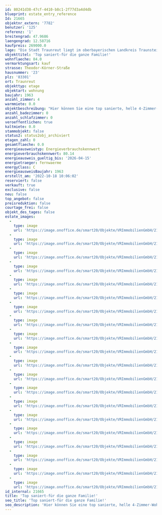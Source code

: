 ```yaml
---
id: 80241d38-47cf-4410-b8c1-2f77d3a4d4db
blueprint: estate_entry_reference
Id: 21665
objektnr_extern: '7782'
benutzer: '125'
referenz: '1'
breitengrad: 47.9686
laengengrad: 12.58716
kaufpreis: 269000.0
lage: "Die Stadt Traunreut liegt im oberbayerischen Landkreis Traunstein etwa zehn Kilometer östlich des Chiemsees und 15 km nördlich der Chiemgauer Alpen. Die Europastadt ist die größte Stadt im Landkreis Traunstein und eine von fünf bayerischen Vertriebenenstädten. Sie entstand erst nach dem Zweiten Weltkrieg. \r\n\r\nSie ist die jüngste Stadt im Chiemgau, eine bunte Kulturstadt mit vielen Facetten, die Heimat von Menschen aus unterschiedlichsten Erdteilen und Heimat innovativer Unternehmen.\r\n\r\nTraunreut bietet ein großes Angebot an Freizeitmöglichkeiten. Es gibt einige Wander- und Radwege, auf denen man weite Ausblicke auf die malerische Landschaft des Chiemgaus und die Berchtesgadener Alpen hat.\r\nBadespaß bieten die beiden Schwimmbäder das ganze Jahr hindurch. Vor allem das Freibad mit der Riesenrutsche ist beliebt bei Alt und Jung. \r\n\r\nDurch viele ortsansässige Vereine kann man sich im Stadtleben aktiv einbringen.\r\nDie Sportstätten umfassen moderne Turnhallen, Fußballplätze, Leichtathletikanlagen, weitläufige Sportplätze, eine Tennishalle und vieles mehr. Tierliebhaber kommen mit einer Hundesportanlage sowie Reitsportanlagen auf ihre Kosten. \r\n\r\nDie Traunreuter Einzelhandelsunternehmen und Einkaufsmärkte bieten alle Einkaufsmöglichkeiten, bei kostenfreien Kundenparkplätzen. Frische und regionale Produkte kann man regelmäßig auf den Wochen- bzw. Bauernmärkten erwerben. Zahlreiche Cafés und Restaurants sorgen für den kulinarischen Genuss in der Stadt.\r\nDie Kunstsammlung DASMAXIMUM und das k1, das Kultur- und Veranstaltungszentrum in der Stadtmitte haben für alle Kulturliebhaber ein breites Programm.\r\n\r\nDie Stadt liegt verkehrsgünstig an der B304. Die Landeshauptstadt  München ist ca. 110 km und Salzburg ist ca. 50 km entfernt. Die Städte Wasserburg und Rosenheim, sowie die Pilgerstadt Altötting sind in unmittelbarer Nähe."
objekttitel: 'Top saniert-für die ganze Familie!'
wohnflaeche: 84.0
vermarktungsart: kauf
strasse: Theodor-Körner-Straße
hausnummer: '23'
plz: '83301'
ort: Traunreut
objekttyp: etage
objektart: wohnung
baujahr: 1963
anzahl_zimmer: 4
warmmiete: 0.0
objektbeschreibung: "Hier können Sie eine top sanierte, helle 4-Zimmer-Wohnung erwerben. Die Wohnung befindet sich im 2. Obergeschoss einer gepflegten Wohnanlage in Traunreut mit Baujahr 1963. \r\n\r\nLinkerhand von der Wohnung befinden sich die 3 Schlafzimmer mit gepflegten Vinyl- und Laminatböden. \r\nDas Schlafzimmer hat etwa 16 m², die beiden Kinderzimmer 8,31 m² und 11,41 m². \r\n\r\nRechts vom Eingang gelangt man in die separate Toilette und im Anschluss ins durchdachte Bad mit Wanne und Waschbecken. \r\n\r\nGegenüber ist ein praktischer Abstellraum.\r\n \r\nDie gepflegte, moderne Küche ist über eine Schiebetür zugänglich und läßt keine Wünsche offen. Hier hat man auch genügend Platz für die Waschmaschine und den Trockner. Die Küche bleibt in der Wohnung. \r\n\r\nDer Flur, die Küche, Bad und Toilette sind modern gefliest. \r\n\r\nDas kombinierte Wohn- und Esszimmer ist ein heller, großzügiger Raum mit etwa 26 m² mit ansprechendem Laminatboden. Von hieraus gelangt man auf die Loggia mit Westausrichtung.  \r\n\r\n\r\nZur Wohnung gehören 2 Kellerräume. \r\n\r\n\r\nDas aktuelle Hausgeld beträgt monatlich € 300,00. Zum 31.12.2021 sind für die gesamte Wohnanlage mit 13 Wohneinheiten € 14.034,34 Rücklagen vorhanden. Anteilig für die zu verkaufende Wohnung ist das ein Betrag von € 1.180,29. Das Heizystem für die Wohnanlage ist Fernwärme.\r\n\r\nDie Wohnung ist  Bezugsbereit nach Absprache mit den Verkäufern. \r\n\r\nFreuen Sie sich auf die Besichtigung dieser ansprechenden Wohnung!"
anzahl_badezimmer: 0
anzahl_schlafzimmer: 0
veroeffentlichen: true
kaltmiete: 0.0
stammobjekt: false
status2: status2obj_archiviert
etagen_zahl: 0
gesamtflaeche: 0.0
energieausweistyp: Energieverbrauchskennwert
energieverbrauchskennwert: 80.14
energieausweis_gueltig_bis: '2026-04-15'
energietraeger: fernwaerme
energyClass: C
energieausweisBaujahr: 1963
erstellt_am: '2022-10-18 10:06:02'
reserviert: false
verkauft: true
exclusive: false
neu: false
top_angebot: false
preisreduktion: false
courtage_frei: false
objekt_des_tages: false
estate_images:
  -
    type: image
    url: 'https://image.onoffice.de/smart20/Objekte/VRImmobilienGmbH/21665/7dfbe1f2-b66a-49b3-b6cf-903d44c52cf3.jpg'
  -
    type: image
    url: 'https://image.onoffice.de/smart20/Objekte/VRImmobilienGmbH/21665/cd544531-c8fa-4d68-9014-561da8643700.jpg'
  -
    type: image
    url: 'https://image.onoffice.de/smart20/Objekte/VRImmobilienGmbH/21665/f538725c-91ae-465d-8b47-598c12435f13.jpg'
  -
    type: image
    url: 'https://image.onoffice.de/smart20/Objekte/VRImmobilienGmbH/21665/13d0ecdb-6488-452e-a10d-a28d4dcca8e9.jpg'
  -
    type: image
    url: 'https://image.onoffice.de/smart20/Objekte/VRImmobilienGmbH/21665/8a8b0a5b-d638-4bf9-b58a-860549ff1409.jpg'
  -
    type: image
    url: 'https://image.onoffice.de/smart20/Objekte/VRImmobilienGmbH/21665/f7dc525b-2366-4178-bac7-9a106eee3b47.jpg'
  -
    type: image
    url: 'https://image.onoffice.de/smart20/Objekte/VRImmobilienGmbH/21665/34c379a0-0985-463f-a224-7ef85a02d5fa.jpg'
  -
    type: image
    url: 'https://image.onoffice.de/smart20/Objekte/VRImmobilienGmbH/21665/d9b0f489-fa02-48d1-9b19-ce1cd9076a42.jpg'
  -
    type: image
    url: 'https://image.onoffice.de/smart20/Objekte/VRImmobilienGmbH/21665/e992f7f7-32b9-46e9-a008-f2fda2695815.jpg'
  -
    type: image
    url: 'https://image.onoffice.de/smart20/Objekte/VRImmobilienGmbH/21665/f179198c-6a62-428d-a56f-2584de131fff.jpg'
  -
    type: image
    url: 'https://image.onoffice.de/smart20/Objekte/VRImmobilienGmbH/21665/7fc002d8-a058-45a7-a87d-a7073308a1fc.jpg'
  -
    type: image
    url: 'https://image.onoffice.de/smart20/Objekte/VRImmobilienGmbH/21665/e5cc1acc-ffff-4338-810c-09944c2ef439.jpg'
  -
    type: image
    url: 'https://image.onoffice.de/smart20/Objekte/VRImmobilienGmbH/21665/140d5dfd-4672-4048-ac51-0b82d6a885ea.jpg'
  -
    type: image
    url: 'https://image.onoffice.de/smart20/Objekte/VRImmobilienGmbH/21665/b86d1140-1032-4d7e-8a19-d6af6ce01106.jpg'
  -
    type: image
    url: 'https://image.onoffice.de/smart20/Objekte/VRImmobilienGmbH/21665/63cad345-0785-49fb-a36d-c544d188496e.jpg'
  -
    type: image
    url: 'https://image.onoffice.de/smart20/Objekte/VRImmobilienGmbH/21665/6f756547-6ebf-4c86-b136-4eba78a0c930.jpg'
  -
    type: image
    url: 'https://image.onoffice.de/smart20/Objekte/VRImmobilienGmbH/21665/b2a1d12c-1ad0-40f0-8686-061e5e61091e.jpg'
  -
    type: image
    url: 'https://image.onoffice.de/smart20/Objekte/VRImmobilienGmbH/21665/a65b37f8-7f53-4f4e-91e1-7532d9733aa3.jpg'
  -
    type: image
    url: 'https://image.onoffice.de/smart20/Objekte/VRImmobilienGmbH/21665/ca3347e9-a13c-422d-a64d-097d258316bc.jpg'
  -
    type: image
    url: 'https://image.onoffice.de/smart20/Objekte/VRImmobilienGmbH/21665/b8cc3386-f5a5-4ea5-aa9a-6ccd9194ceff.jpg'
id_internal: 21665
title: 'Top saniert-für die ganze Familie!'
seo_title: 'Top saniert-für die ganze Familie!'
seo_description: 'Hier können Sie eine top sanierte, helle 4-Zimmer-Wohnung erwerben. Die Wohnung befindet sich im 2. Obergeschoss einer gepflegten Wohnanlage in Traunreut mit B'
---
```

